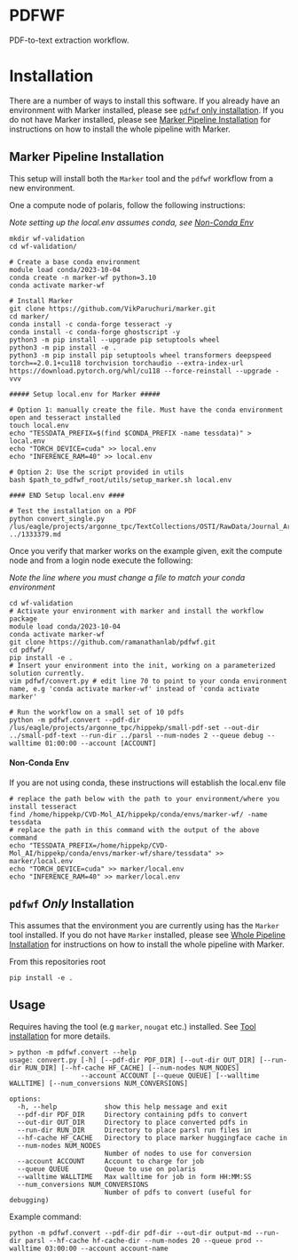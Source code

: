 # PDFWF
PDF-to-text extraction workflow.

# Installation 
There are a number of ways to install this software. If you already have an environment with Marker installed, please see [`pdfwf` only installation](#pdfwf-only-installation). If you do not have Marker installed, please see [Marker Pipeline Installation](#marker-pipeline-installation) for instructions on how to install the whole pipeline with Marker.

## Marker Pipeline Installation

This setup will install both the `Marker` tool and the `pdfwf` workflow from a new environment.

One a compute node of polaris, follow the following instructions: 

_Note setting up the local.env assumes conda, see [Non-Conda Env](#non-conda-env)_
```
mkdir wf-validation
cd wf-validation/

# Create a base conda environment
module load conda/2023-10-04
conda create -n marker-wf python=3.10
conda activate marker-wf

# Install Marker 
git clone https://github.com/VikParuchuri/marker.git
cd marker/
conda install -c conda-forge tesseract -y
conda install -c conda-forge ghostscript -y
python3 -m pip install --upgrade pip setuptools wheel
python3 -m pip install -e .
python3 -m pip install pip setuptools wheel transformers deepspeed torch==2.0.1+cu118 torchvision torchaudio --extra-index-url https://download.pytorch.org/whl/cu118 --force-reinstall --upgrade -vvv

##### Setup local.env for Marker #####

# Option 1: manually create the file. Must have the conda environment open and tesseract installed
touch local.env
echo "TESSDATA_PREFIX=$(find $CONDA_PREFIX -name tessdata)" > local.env
echo "TORCH_DEVICE=cuda" >> local.env
echo "INFERENCE_RAM=40" >> local.env

# Option 2: Use the script provided in utils
bash $path_to_pdfwf_root/utils/setup_marker.sh local.env

#### END Setup local.env ####

# Test the installation on a PDF
python convert_single.py /lus/eagle/projects/argonne_tpc/TextCollections/OSTI/RawData/Journal_Article/1333379.pdf ../1333379.md
```

Once you verify that marker works on the example given, exit the compute node and from a login node execute the following: 

_Note the line where you must change a file to match your conda environment_
```
cd wf-validation
# Activate your environment with marker and install the workflow package
module load conda/2023-10-04
conda activate marker-wf
git clone https://github.com/ramanathanlab/pdfwf.git
cd pdfwf/
pip install -e .
# Insert your environment into the init, working on a parameterized solution currently. 
vim pdfwf/convert.py # edit line 70 to point to your conda environment name, e.g 'conda activate marker-wf' instead of 'conda activate marker'

# Run the workflow on a small set of 10 pdfs
python -m pdfwf.convert --pdf-dir /lus/eagle/projects/argonne_tpc/hippekp/small-pdf-set --out-dir ../small-pdf-text --run-dir ../parsl --num-nodes 2 --queue debug --walltime 01:00:00 --account [ACCOUNT]
```

#### Non-Conda Env
If you are not using conda, these instructions will establish the local.env file
```
# replace the path below with the path to your environment/where you install tesseract
find /home/hippekp/CVD-Mol_AI/hippekp/conda/envs/marker-wf/ -name tessdata
# replace the path in this command with the output of the above command
echo "TESSDATA_PREFIX=/home/hippekp/CVD-Mol_AI/hippekp/conda/envs/marker-wf/share/tessdata" >> marker/local.env
echo "TORCH_DEVICE=cuda" >> marker/local.env
echo "INFERENCE_RAM=40" >> marker/local.env

```

## `pdfwf` _Only_ Installation

This assumes that the environment you are currently using has the `Marker` tool installed. If you do not have `Marker` installed, please see [Whole Pipeline Installation](#whole-pipeline-installation) for instructions on how to install the whole pipeline with Marker.

From this repositories root 
```
pip install -e .
```

## Usage 
Requires having the tool (e.g `marker`, `nougat` etc.) installed. See [Tool installation](#tool-installation) for more details.

```
> python -m pdfwf.convert --help 
usage: convert.py [-h] [--pdf-dir PDF_DIR] [--out-dir OUT_DIR] [--run-dir RUN_DIR] [--hf-cache HF_CACHE] [--num-nodes NUM_NODES]
                  --account ACCOUNT [--queue QUEUE] [--walltime WALLTIME] [--num_conversions NUM_CONVERSIONS]

options:
  -h, --help            show this help message and exit
  --pdf-dir PDF_DIR     Directory containing pdfs to convert
  --out-dir OUT_DIR     Directory to place converted pdfs in
  --run-dir RUN_DIR     Directory to place parsl run files in
  --hf-cache HF_CACHE   Directory to place marker huggingface cache in
  --num-nodes NUM_NODES
                        Number of nodes to use for conversion
  --account ACCOUNT     Account to charge for job
  --queue QUEUE         Queue to use on polaris
  --walltime WALLTIME   Max walltime for job in form HH:MM:SS
  --num_conversions NUM_CONVERSIONS
                        Number of pdfs to convert (useful for debugging)

```

Example command: 
```
python -m pdfwf.convert --pdf-dir pdf-dir --out-dir output-md --run-dir parsl --hf-cache hf-cache-dir --num-nodes 20 --queue prod --walltime 03:00:00 --account account-name
```
